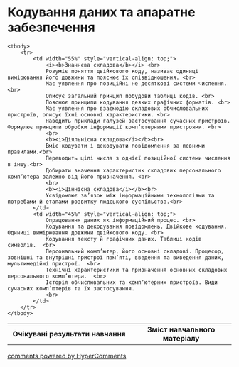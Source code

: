 <div id="hypercomments_widget" class="js-hypercomments-widget invisible"></div>

# Кодування даних та апаратне забезпечення 

<table>
	<tr>
		<td width="55%" align="center">
			<b>Очікувані результати навчання</b>
		</td>
		<td width="45%" align="center">
			<b>Зміст навчального матеріалу</b>
		</td>
	</tr>

	<tbody>
		<tr>
			<td width="55%" style="vertical-align: top;">
				<i><b>Знаннєва складова</b></i> <br>
				Розуміє поняття двійкового коду, називає одиниці вимірювання його довжини та пояснює їх співвідношення. <br>
				Має уявлення про позиційні не десяткові системи числення. <br>
				Описує загальний принцип побудови таблиці кодів. <br>
				Пояснює принципи кодування деяких графічних форматів. <br>
				Має уявлення про взаємодію складових обчислювальних пристроїв, описує їхні основні характеристики. <br>
				Наводить приклади галузей застосування сучасних пристроїв. Формулює принципи обробки інформації комп’ютерними пристроями. <br>
				<br>
				<b><i>Діяльнісна складова</i></b><br>
				Вміє кодувати і декодувати повідомлення за певними правилами.<br>
				Переводить цілі числа з однієї позиційної системи числення в іншу.<br>
				Добирати значення характеристик складових персонального комп’ютера залежно від його призначення. <br>
				<br>
				<b><i>Ціннісна складова</i></b><br>
				Усвідомлює зв’язок між інформаційними технологіями та потребами й етапами розвитку людського суспільства.<br>
			</td>
			<td width="45%" style="vertical-align: top;">
				Опрацювання даних як інформаційний процес. <br>
				Кодування та декодування повідомлень. Двійкове кодування. Одиниці вимірювання довжини двійкового коду. <br>
				Кодування тексту й графічних даних. Таблиці кодів символів.  <br>
				Персональний комп’ютер, його основні складові. Процесор, зовнішні та внутрішні пристрої пам’яті, введення та виведення даних, мультимедійні пристрої.  <br>
				Технічні характеристики та призначення основних складових персонального комп’ютера.  <br>
				Історія обчислювальних та комп’ютерних пристроїв. Види сучасних комп’ютерів та їх застосування. 
				<br>
			</td>
		</tr>
	</tbody>
</table>

<div class="js-hypercomments-container">
<a href="http://hypercomments.com" class="hc-link" title="comments widget">comments powered by HyperComments</a>
</div>